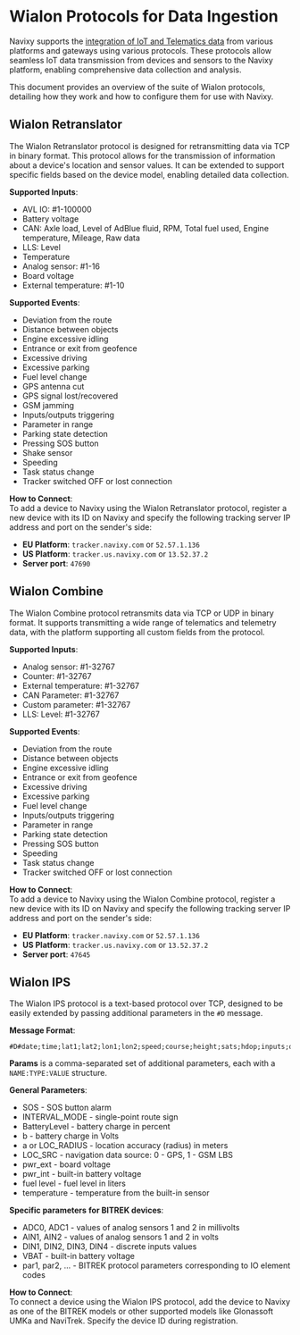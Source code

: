 # Wialon Protocols for Data Ingestion

Navixy supports the [integration of IoT and Telematics data](./) from various platforms and gateways using various protocols. These protocols allow seamless IoT data transmission from devices and sensors to the Navixy platform, enabling comprehensive data collection and analysis.

This document provides an overview of the suite of Wialon protocols, detailing how they work and how to configure them for use with Navixy.

## Wialon Retranslator

The Wialon Retranslator protocol is designed for retransmitting data via TCP in binary format. This protocol allows for the transmission of information about a device's location and sensor values. It can be extended to support specific fields based on the device model, enabling detailed data collection.

**Supported Inputs**:

* AVL IO: #1-100000
* Battery voltage
* CAN: Axle load, Level of AdBlue fluid, RPM, Total fuel used, Engine temperature, Mileage, Raw data
* LLS: Level
* Temperature
* Analog sensor: #1-16
* Board voltage
* External temperature: #1-10

**Supported Events**:

* Deviation from the route
* Distance between objects
* Engine excessive idling
* Entrance or exit from geofence
* Excessive driving
* Excessive parking
* Fuel level change
* GPS antenna cut
* GPS signal lost/recovered
* GSM jamming
* Inputs/outputs triggering
* Parameter in range
* Parking state detection
* Pressing SOS button
* Shake sensor
* Speeding
* Task status change
* Tracker switched OFF or lost connection

**How to Connect**:\
To add a device to Navixy using the Wialon Retranslator protocol, register a new device with its ID on Navixy and specify the following tracking server IP address and port on the sender's side:

* **EU Platform**: `tracker.navixy.com` or `52.57.1.136`
* **US Platform**: `tracker.us.navixy.com` or `13.52.37.2`
* **Server port**: `47690`

## Wialon Combine

The Wialon Combine protocol retransmits data via TCP or UDP in binary format. It supports transmitting a wide range of telematics and telemetry data, with the platform supporting all custom fields from the protocol.

**Supported Inputs**:

* Analog sensor: #1-32767
* Counter: #1-32767
* External temperature: #1-32767
* CAN Parameter: #1-32767
* Custom parameter: #1-32767
* LLS: Level: #1-32767

**Supported Events**:

* Deviation from the route
* Distance between objects
* Engine excessive idling
* Entrance or exit from geofence
* Excessive driving
* Excessive parking
* Fuel level change
* Inputs/outputs triggering
* Parameter in range
* Parking state detection
* Pressing SOS button
* Speeding
* Task status change
* Tracker switched OFF or lost connection

**How to Connect**:\
To add a device to Navixy using the Wialon Combine protocol, register a new device with its ID on Navixy and specify the following tracking server IP address and port on the sender's side:

* **EU Platform**: `tracker.navixy.com` or `52.57.1.136`
* **US Platform**: `tracker.us.navixy.com` or `13.52.37.2`
* **Server port**: `47645`

## Wialon IPS

The Wialon IPS protocol is a text-based protocol over TCP, designed to be easily extended by passing additional parameters in the `#D` message.

**Message Format**:

```
#D#date;time;lat1;lat2;lon1;lon2;speed;course;height;sats;hdop;inputs;outputs;adc;ibutton;params\r\n
```

**Params** is a comma-separated set of additional parameters, each with a `NAME:TYPE:VALUE` structure.

**General Parameters**:

* SOS - SOS button alarm
* INTERVAL\_MODE - single-point route sign
* BatteryLevel - battery charge in percent
* b - battery charge in Volts
* a or LOC\_RADIUS - location accuracy (radius) in meters
* LOC\_SRC - navigation data source: 0 - GPS, 1 - GSM LBS
* pwr\_ext - board voltage
* pwr\_int - built-in battery voltage
* fuel level - fuel level in liters
* temperature - temperature from the built-in sensor

**Specific parameters** **for BITREK devices**:

* ADC0, ADC1 - values of analog sensors 1 and 2 in millivolts
* AIN1, AIN2 - values of analog sensors 1 and 2 in volts
* DIN1, DIN2, DIN3, DIN4 - discrete inputs values
* VBAT - built-in battery voltage
* par1, par2, ... - BITREK protocol parameters corresponding to IO element codes

**How to Connect**:\
To connect a device using the Wialon IPS protocol, add the device to Navixy as one of the BITREK models or other supported models like Glonassoft UMKa and NaviTrek. Specify the device ID during registration.
